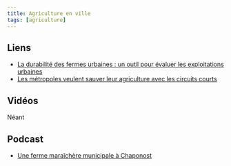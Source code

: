 ```yaml
---
title: Agriculture en ville
tags: [agriculture]
---
```



## Liens

* [La durabilité des fermes urbaines : un outil pour évaluer les exploitations urbaines](https://agriurbain.hypotheses.org/4894)
* [Les métropoles veulent sauver leur agriculture avec les circuits courts](https://www.lesechos.fr/pme-regions/nouvelle-aquitaine/les-metropoles-veulent-sauver-leur-agriculture-avec-les-circuits-courts-1933778)


## Vidéos

Néant

## Podcast

* [Une ferme maraîchère municipale à Chaponost](https://www.rcf.fr/actualite/linvite-de-m-comme-midi-rcf-lyon?episode=372967)
